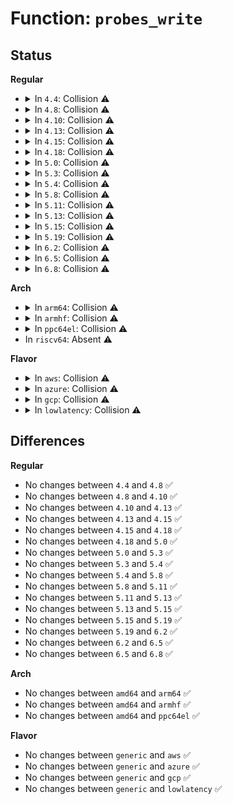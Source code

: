 # Function: <code>probes_write</code>

## Status
<b>Regular</b>
<ul>
<li>
<details>
<summary>In <code>4.4</code>: Collision ⚠️</summary>

```c
ssize_t probes_write(struct file *file, const char *buffer, size_t count, loff_t *ppos);
```

**Collision:** Static-Static Collision

**Inline:** No

**Transformation:** False

**Instances:**

```
In kernel/trace/trace_kprobe.c (ffffffff81167c10)
Location: kernel/trace/trace_kprobe.c:857
Inline: False
```
```
In kernel/trace/trace_uprobe.c (ffffffff8116e850)
Location: kernel/trace/trace_uprobe.c:648
Inline: False
```
**Symbols:**

```
ffffffff81167c10-ffffffff81167c22: probes_write (STB_LOCAL)
ffffffff8116e850-ffffffff8116e862: probes_write (STB_LOCAL)
```
</details>
</li>
<li>
<details>
<summary>In <code>4.8</code>: Collision ⚠️</summary>

```c
ssize_t probes_write(struct file *file, const char *buffer, size_t count, loff_t *ppos);
```

**Collision:** Static-Static Collision

**Inline:** No

**Transformation:** False

**Instances:**

```
In kernel/trace/trace_kprobe.c (ffffffff81175240)
Location: kernel/trace/trace_kprobe.c:861
Inline: False
```
```
In kernel/trace/trace_uprobe.c (ffffffff8117bef0)
Location: kernel/trace/trace_uprobe.c:648
Inline: False
```
**Symbols:**

```
ffffffff81175240-ffffffff81175252: probes_write (STB_LOCAL)
ffffffff8117bef0-ffffffff8117bf02: probes_write (STB_LOCAL)
```
</details>
</li>
<li>
<details>
<summary>In <code>4.10</code>: Collision ⚠️</summary>

```c
ssize_t probes_write(struct file *file, const char *buffer, size_t count, loff_t *ppos);
```

**Collision:** Static-Static Collision

**Inline:** No

**Transformation:** False

**Instances:**

```
In kernel/trace/trace_kprobe.c (ffffffff81180c30)
Location: kernel/trace/trace_kprobe.c:876
Inline: False
```
```
In kernel/trace/trace_uprobe.c (ffffffff81187b00)
Location: kernel/trace/trace_uprobe.c:648
Inline: False
```
**Symbols:**

```
ffffffff81180c30-ffffffff81180c42: probes_write (STB_LOCAL)
ffffffff81187b00-ffffffff81187b12: probes_write (STB_LOCAL)
```
</details>
</li>
<li>
<details>
<summary>In <code>4.13</code>: Collision ⚠️</summary>

```c
ssize_t probes_write(struct file *file, const char *buffer, size_t count, loff_t *ppos);
```

**Collision:** Static-Static Collision

**Inline:** No

**Transformation:** False

**Instances:**

```
In kernel/trace/trace_kprobe.c (ffffffff81183a40)
Location: kernel/trace/trace_kprobe.c:907
Inline: False
```
```
In kernel/trace/trace_uprobe.c (ffffffff8118a7a0)
Location: kernel/trace/trace_uprobe.c:651
Inline: False
```
**Symbols:**

```
ffffffff81183a40-ffffffff81183a52: probes_write (STB_LOCAL)
ffffffff8118a7a0-ffffffff8118a7b2: probes_write (STB_LOCAL)
```
</details>
</li>
<li>
<details>
<summary>In <code>4.15</code>: Collision ⚠️</summary>

```c
ssize_t probes_write(struct file *file, const char *buffer, size_t count, loff_t *ppos);
```

**Collision:** Static-Static Collision

**Inline:** No

**Transformation:** False

**Instances:**

```
In kernel/trace/trace_kprobe.c (ffffffff81191790)
Location: kernel/trace/trace_kprobe.c:907
Inline: False
```
```
In kernel/trace/trace_uprobe.c (ffffffff81198250)
Location: kernel/trace/trace_uprobe.c:651
Inline: False
```
**Symbols:**

```
ffffffff81191790-ffffffff811917a2: probes_write (STB_LOCAL)
ffffffff81198250-ffffffff81198262: probes_write (STB_LOCAL)
```
</details>
</li>
<li>
<details>
<summary>In <code>4.18</code>: Collision ⚠️</summary>

```c
ssize_t probes_write(struct file *file, const char *buffer, size_t count, loff_t *ppos);
```

**Collision:** Static-Static Collision

**Inline:** No

**Transformation:** False

**Instances:**

```
In kernel/trace/trace_kprobe.c (ffffffff811a7340)
Location: kernel/trace/trace_kprobe.c:948
Inline: False
```
```
In kernel/trace/trace_uprobe.c (ffffffff811add10)
Location: kernel/trace/trace_uprobe.c:632
Inline: False
```
**Symbols:**

```
ffffffff811a7340-ffffffff811a7352: probes_write (STB_LOCAL)
ffffffff811add10-ffffffff811add22: probes_write (STB_LOCAL)
```
</details>
</li>
<li>
<details>
<summary>In <code>5.0</code>: Collision ⚠️</summary>

```c
ssize_t probes_write(struct file *file, const char *buffer, size_t count, loff_t *ppos);
```

**Collision:** Static-Static Collision

**Inline:** No

**Transformation:** False

**Instances:**

```
In kernel/trace/trace_kprobe.c (ffffffff811b4aa0)
Location: kernel/trace/trace_kprobe.c:804
Inline: False
```
```
In kernel/trace/trace_uprobe.c (ffffffff811bc8a0)
Location: kernel/trace/trace_uprobe.c:638
Inline: False
```
**Symbols:**

```
ffffffff811b4aa0-ffffffff811b4ab2: probes_write (STB_LOCAL)
ffffffff811bc8a0-ffffffff811bc8b2: probes_write (STB_LOCAL)
```
</details>
</li>
<li>
<details>
<summary>In <code>5.3</code>: Collision ⚠️</summary>

```c
ssize_t probes_write(struct file *file, const char *buffer, size_t count, loff_t *ppos);
```

**Collision:** Static-Static Collision

**Inline:** No

**Transformation:** False

**Instances:**

```
In kernel/trace/trace_kprobe.c (ffffffff811c3b80)
Location: kernel/trace/trace_kprobe.c:795
Inline: False
```
```
In kernel/trace/trace_uprobe.c (ffffffff811cc030)
Location: kernel/trace/trace_uprobe.c:676
Inline: False
```
**Symbols:**

```
ffffffff811c3b80-ffffffff811c3b92: probes_write (STB_LOCAL)
ffffffff811cc030-ffffffff811cc042: probes_write (STB_LOCAL)
```
</details>
</li>
<li>
<details>
<summary>In <code>5.4</code>: Collision ⚠️</summary>

```c
ssize_t probes_write(struct file *file, const char *buffer, size_t count, loff_t *ppos);
```

**Collision:** Static-Static Collision

**Inline:** No

**Transformation:** False

**Instances:**

```
In kernel/trace/trace_kprobe.c (ffffffff811cf670)
Location: kernel/trace/trace_kprobe.c:973
Inline: False
```
```
In kernel/trace/trace_uprobe.c (ffffffff811d8380)
Location: kernel/trace/trace_uprobe.c:779
Inline: False
```
**Symbols:**

```
ffffffff811cf670-ffffffff811cf682: probes_write (STB_LOCAL)
ffffffff811d8380-ffffffff811d8392: probes_write (STB_LOCAL)
```
</details>
</li>
<li>
<details>
<summary>In <code>5.8</code>: Collision ⚠️</summary>

```c
ssize_t probes_write(struct file *file, const char *buffer, size_t count, loff_t *ppos);
```

**Collision:** Static-Static Collision

**Inline:** No

**Transformation:** False

**Instances:**

```
In kernel/trace/trace_kprobe.c (ffffffff811eb9f0)
Location: kernel/trace/trace_kprobe.c:1141
Inline: False
```
```
In kernel/trace/trace_uprobe.c (ffffffff811f4a60)
Location: kernel/trace/trace_uprobe.c:779
Inline: False
```
**Symbols:**

```
ffffffff811eb9f0-ffffffff811eba02: probes_write (STB_LOCAL)
ffffffff811f4a60-ffffffff811f4a72: probes_write (STB_LOCAL)
```
</details>
</li>
<li>
<details>
<summary>In <code>5.11</code>: Collision ⚠️</summary>

```c
ssize_t probes_write(struct file *file, const char *buffer, size_t count, loff_t *ppos);
```

**Collision:** Static-Static Collision

**Inline:** No

**Transformation:** False

**Instances:**

```
In kernel/trace/trace_kprobe.c (ffffffff811e9b40)
Location: kernel/trace/trace_kprobe.c:1161
Inline: False
```
```
In kernel/trace/trace_uprobe.c (ffffffff811f33f0)
Location: kernel/trace/trace_uprobe.c:792
Inline: False
```
**Symbols:**

```
ffffffff811e9b40-ffffffff811e9b52: probes_write (STB_LOCAL)
ffffffff811f33f0-ffffffff811f3402: probes_write (STB_LOCAL)
```
</details>
</li>
<li>
<details>
<summary>In <code>5.13</code>: Collision ⚠️</summary>

```c
ssize_t probes_write(struct file *file, const char *buffer, size_t count, loff_t *ppos);
```

**Collision:** Static-Static Collision

**Inline:** No

**Transformation:** False

**Instances:**

```
In kernel/trace/trace_kprobe.c (ffffffff811ea9d0)
Location: kernel/trace/trace_kprobe.c:1166
Inline: False
```
```
In kernel/trace/trace_uprobe.c (ffffffff811f4320)
Location: kernel/trace/trace_uprobe.c:797
Inline: False
```
**Symbols:**

```
ffffffff811ea9d0-ffffffff811ea9e2: probes_write (STB_LOCAL)
ffffffff811f4320-ffffffff811f4332: probes_write (STB_LOCAL)
```
</details>
</li>
<li>
<details>
<summary>In <code>5.15</code>: Collision ⚠️</summary>

```c
ssize_t probes_write(struct file *file, const char *buffer, size_t count, loff_t *ppos);
```

**Collision:** Static-Static Collision

**Inline:** No

**Transformation:** False

**Instances:**

```
In kernel/trace/trace_kprobe.c (ffffffff8121b7d0)
Location: kernel/trace/trace_kprobe.c:1157
Inline: False
```
```
In kernel/trace/trace_uprobe.c (ffffffff81225490)
Location: kernel/trace/trace_uprobe.c:797
Inline: False
```
**Symbols:**

```
ffffffff8121b7d0-ffffffff8121b7e2: probes_write (STB_LOCAL)
ffffffff81225490-ffffffff812254a2: probes_write (STB_LOCAL)
```
</details>
</li>
<li>
<details>
<summary>In <code>5.19</code>: Collision ⚠️</summary>

```c
ssize_t probes_write(struct file *file, const char *buffer, size_t count, loff_t *ppos);
```

**Collision:** Static-Static Collision

**Inline:** No

**Transformation:** False

**Instances:**

```
In kernel/trace/trace_kprobe.c (ffffffff8125aba0)
Location: kernel/trace/trace_kprobe.c:1153
Inline: False
```
```
In kernel/trace/trace_uprobe.c (ffffffff81265680)
Location: kernel/trace/trace_uprobe.c:795
Inline: False
```
**Symbols:**

```
ffffffff8125aba0-ffffffff8125abc1: probes_write (STB_LOCAL)
ffffffff81265680-ffffffff812656a1: probes_write (STB_LOCAL)
```
</details>
</li>
<li>
<details>
<summary>In <code>6.2</code>: Collision ⚠️</summary>

```c
ssize_t probes_write(struct file *file, const char *buffer, size_t count, loff_t *ppos);
```

**Collision:** Static-Static Collision

**Inline:** No

**Transformation:** False

**Instances:**

```
In kernel/trace/trace_kprobe.c (ffffffff812ab040)
Location: kernel/trace/trace_kprobe.c:1158
Inline: False
```
```
In kernel/trace/trace_uprobe.c (ffffffff812b7180)
Location: kernel/trace/trace_uprobe.c:801
Inline: False
```
**Symbols:**

```
ffffffff812ab040-ffffffff812ab061: probes_write (STB_LOCAL)
ffffffff812b7180-ffffffff812b71a1: probes_write (STB_LOCAL)
```
</details>
</li>
<li>
<details>
<summary>In <code>6.5</code>: Collision ⚠️</summary>

```c
ssize_t probes_write(struct file *file, const char *buffer, size_t count, loff_t *ppos);
```

**Collision:** Static-Static Collision

**Inline:** No

**Transformation:** False

**Instances:**

```
In kernel/trace/trace_kprobe.c (ffffffff812cd800)
Location: kernel/trace/trace_kprobe.c:1175
Inline: False
```
```
In kernel/trace/trace_uprobe.c (ffffffff812da7e0)
Location: kernel/trace/trace_uprobe.c:801
Inline: False
```
**Symbols:**

```
ffffffff812cd800-ffffffff812cd821: probes_write (STB_LOCAL)
ffffffff812da7e0-ffffffff812da801: probes_write (STB_LOCAL)
```
</details>
</li>
<li>
<details>
<summary>In <code>6.8</code>: Collision ⚠️</summary>

```c
ssize_t probes_write(struct file *file, const char *buffer, size_t count, loff_t *ppos);
```

**Collision:** Static-Static Collision

**Inline:** No

**Transformation:** False

**Instances:**

```
In kernel/trace/trace_kprobe.c (ffffffff812eb1f0)
Location: kernel/trace/trace_kprobe.c:1236
Inline: False
```
```
In kernel/trace/trace_uprobe.c (ffffffff812f8a30)
Location: kernel/trace/trace_uprobe.c:797
Inline: False
```
**Symbols:**

```
ffffffff812eb1f0-ffffffff812eb211: probes_write (STB_LOCAL)
ffffffff812f8a30-ffffffff812f8a51: probes_write (STB_LOCAL)
```
</details>
</li>
</ul>
<b>Arch</b>
<ul>
<li>
<details>
<summary>In <code>arm64</code>: Collision ⚠️</summary>

```c
ssize_t probes_write(struct file *file, const char *buffer, size_t count, loff_t *ppos);
```

**Collision:** Static-Static Collision

**Inline:** No

**Transformation:** False

**Instances:**

```
In kernel/trace/trace_kprobe.c (ffff80001024fe30)
Location: kernel/trace/trace_kprobe.c:973
Inline: False
```
```
In kernel/trace/trace_uprobe.c (ffff8000102587f8)
Location: kernel/trace/trace_uprobe.c:779
Inline: False
```
**Symbols:**

```
ffff80001024fe30-ffff80001024fe4c: probes_write (STB_LOCAL)
ffff8000102587f8-ffff800010258814: probes_write (STB_LOCAL)
```
</details>
</li>
<li>
<details>
<summary>In <code>armhf</code>: Collision ⚠️</summary>

```c
ssize_t probes_write(struct file *file, const char *buffer, size_t count, loff_t *ppos);
```

**Collision:** Static-Static Collision

**Inline:** No

**Transformation:** False

**Instances:**

```
In kernel/trace/trace_kprobe.c (c0482cc4)
Location: kernel/trace/trace_kprobe.c:973
Inline: False
```
```
In kernel/trace/trace_uprobe.c (c048b598)
Location: kernel/trace/trace_uprobe.c:779
Inline: False
```
**Symbols:**

```
c0482cc4-c0482cec: probes_write (STB_LOCAL)
c048b598-c048b5c0: probes_write (STB_LOCAL)
```
</details>
</li>
<li>
<details>
<summary>In <code>ppc64el</code>: Collision ⚠️</summary>

```c
ssize_t probes_write(struct file *file, const char *buffer, size_t count, loff_t *ppos);
```

**Collision:** Static-Static Collision

**Inline:** No

**Transformation:** False

**Instances:**

```
In kernel/trace/trace_kprobe.c (c0000000002ed9a0)
Location: kernel/trace/trace_kprobe.c:973
Inline: False
```
```
In kernel/trace/trace_uprobe.c (c0000000002fb900)
Location: kernel/trace/trace_uprobe.c:779
Inline: False
```
**Symbols:**

```
c0000000002ed9a0-c0000000002ed9d4: probes_write (STB_LOCAL)
c0000000002fb900-c0000000002fb934: probes_write (STB_LOCAL)
```
</details>
</li>
<li>
In <code>riscv64</code>: Absent ⚠️
</li>
</ul>
<b>Flavor</b>
<ul>
<li>
<details>
<summary>In <code>aws</code>: Collision ⚠️</summary>

```c
ssize_t probes_write(struct file *file, const char *buffer, size_t count, loff_t *ppos);
```

**Collision:** Static-Static Collision

**Inline:** No

**Transformation:** False

**Instances:**

```
In kernel/trace/trace_kprobe.c (ffffffff811c7c90)
Location: kernel/trace/trace_kprobe.c:973
Inline: False
```
```
In kernel/trace/trace_uprobe.c (ffffffff811d09a0)
Location: kernel/trace/trace_uprobe.c:779
Inline: False
```
**Symbols:**

```
ffffffff811c7c90-ffffffff811c7ca2: probes_write (STB_LOCAL)
ffffffff811d09a0-ffffffff811d09b2: probes_write (STB_LOCAL)
```
</details>
</li>
<li>
<details>
<summary>In <code>azure</code>: Collision ⚠️</summary>

```c
ssize_t probes_write(struct file *file, const char *buffer, size_t count, loff_t *ppos);
```

**Collision:** Static-Static Collision

**Inline:** No

**Transformation:** False

**Instances:**

```
In kernel/trace/trace_kprobe.c (ffffffff811baa70)
Location: kernel/trace/trace_kprobe.c:973
Inline: False
```
```
In kernel/trace/trace_uprobe.c (ffffffff811c3770)
Location: kernel/trace/trace_uprobe.c:779
Inline: False
```
**Symbols:**

```
ffffffff811baa70-ffffffff811baa82: probes_write (STB_LOCAL)
ffffffff811c3770-ffffffff811c3782: probes_write (STB_LOCAL)
```
</details>
</li>
<li>
<details>
<summary>In <code>gcp</code>: Collision ⚠️</summary>

```c
ssize_t probes_write(struct file *file, const char *buffer, size_t count, loff_t *ppos);
```

**Collision:** Static-Static Collision

**Inline:** No

**Transformation:** False

**Instances:**

```
In kernel/trace/trace_kprobe.c (ffffffff811c5a60)
Location: kernel/trace/trace_kprobe.c:973
Inline: False
```
```
In kernel/trace/trace_uprobe.c (ffffffff811ce770)
Location: kernel/trace/trace_uprobe.c:779
Inline: False
```
**Symbols:**

```
ffffffff811c5a60-ffffffff811c5a72: probes_write (STB_LOCAL)
ffffffff811ce770-ffffffff811ce782: probes_write (STB_LOCAL)
```
</details>
</li>
<li>
<details>
<summary>In <code>lowlatency</code>: Collision ⚠️</summary>

```c
ssize_t probes_write(struct file *file, const char *buffer, size_t count, loff_t *ppos);
```

**Collision:** Static-Static Collision

**Inline:** No

**Transformation:** False

**Instances:**

```
In kernel/trace/trace_kprobe.c (ffffffff811d3cc0)
Location: kernel/trace/trace_kprobe.c:973
Inline: False
```
```
In kernel/trace/trace_uprobe.c (ffffffff811dc9d0)
Location: kernel/trace/trace_uprobe.c:779
Inline: False
```
**Symbols:**

```
ffffffff811d3cc0-ffffffff811d3cd2: probes_write (STB_LOCAL)
ffffffff811dc9d0-ffffffff811dc9e2: probes_write (STB_LOCAL)
```
</details>
</li>
</ul>

## Differences
<b>Regular</b>
<ul>
<li>
No changes between <code>4.4</code> and <code>4.8</code> ✅
</li>
<li>
No changes between <code>4.8</code> and <code>4.10</code> ✅
</li>
<li>
No changes between <code>4.10</code> and <code>4.13</code> ✅
</li>
<li>
No changes between <code>4.13</code> and <code>4.15</code> ✅
</li>
<li>
No changes between <code>4.15</code> and <code>4.18</code> ✅
</li>
<li>
No changes between <code>4.18</code> and <code>5.0</code> ✅
</li>
<li>
No changes between <code>5.0</code> and <code>5.3</code> ✅
</li>
<li>
No changes between <code>5.3</code> and <code>5.4</code> ✅
</li>
<li>
No changes between <code>5.4</code> and <code>5.8</code> ✅
</li>
<li>
No changes between <code>5.8</code> and <code>5.11</code> ✅
</li>
<li>
No changes between <code>5.11</code> and <code>5.13</code> ✅
</li>
<li>
No changes between <code>5.13</code> and <code>5.15</code> ✅
</li>
<li>
No changes between <code>5.15</code> and <code>5.19</code> ✅
</li>
<li>
No changes between <code>5.19</code> and <code>6.2</code> ✅
</li>
<li>
No changes between <code>6.2</code> and <code>6.5</code> ✅
</li>
<li>
No changes between <code>6.5</code> and <code>6.8</code> ✅
</li>
</ul>
<b>Arch</b>
<ul>
<li>
No changes between <code>amd64</code> and <code>arm64</code> ✅
</li>
<li>
No changes between <code>amd64</code> and <code>armhf</code> ✅
</li>
<li>
No changes between <code>amd64</code> and <code>ppc64el</code> ✅
</li>
</ul>
<b>Flavor</b>
<ul>
<li>
No changes between <code>generic</code> and <code>aws</code> ✅
</li>
<li>
No changes between <code>generic</code> and <code>azure</code> ✅
</li>
<li>
No changes between <code>generic</code> and <code>gcp</code> ✅
</li>
<li>
No changes between <code>generic</code> and <code>lowlatency</code> ✅
</li>
</ul>
